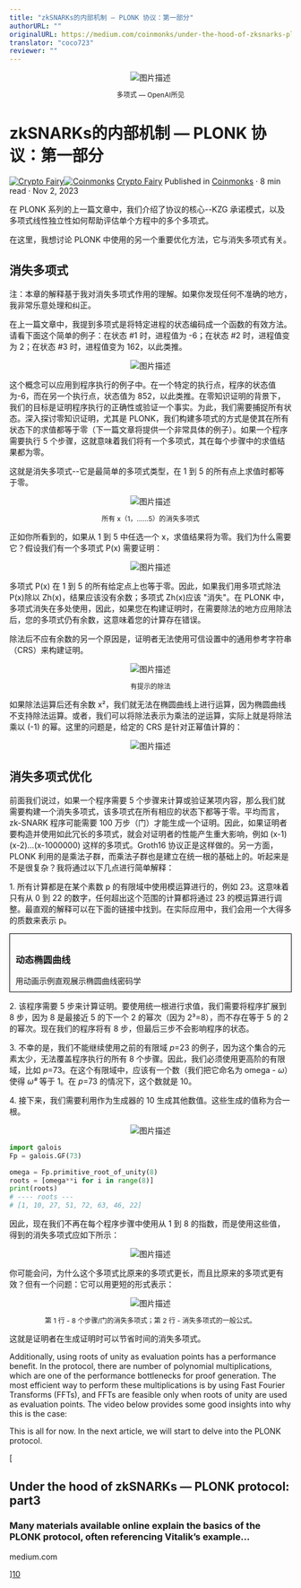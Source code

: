 ```yaml
---
title: "zkSNARKs的内部机制 — PLONK 协议：第一部分"
authorURL: ""
originalURL: https://medium.com/coinmonks/under-the-hood-of-zksnarks-plonk-protocol-part-2-ee00d6accb4d
translator: "coco723"
reviewer: ""
---
```


<div align="center">
  <img src="./1_UDrnDHC57-74c48wyK2-WA.webp" alt="图片描述">
  <p style="font-size: 12px">多项式 — OpenAI所见</p>
</div>

# zkSNARKs的内部机制 — PLONK 协议：第一部分


[![Crypto Fairy](./1_nrbTgZM_zY_Isf4qDqpfjA.png)](https://medium.com/@cryptofairy)[![Coinmonks](./1_-_aiJHzJPz655N7iSSrLrQ.png)](https://medium.com/coinmonks) [Crypto Fairy](https://medium.com/@cryptofairy)
Published in [Coinmonks](https://medium.com/coinmonks) · 8 min read · Nov 2, 2023


在 PLONK 系列的上一篇文章中，我们介绍了协议的核心--KZG 承诺模式，以及多项式线性独立性如何帮助评估单个方程中的多个多项式。

在这里，我想讨论 PLONK 中使用的另一个重要优化方法，它与消失多项式有关。

## 消失多项式

注：本章的解释基于我对消失多项式作用的理解。如果你发现任何不准确的地方，我非常乐意处理和纠正。

在上一篇文章中，我提到多项式是将特定进程的状态编码成一个函数的有效方法。请看下面这个简单的例子：在状态 #1 时，进程值为 -6；在状态 #2 时，进程值变为 2；在状态 #3 时，进程值变为 162，以此类推。

<div align="center">
  <img src="./1_RvqXOii44iIK8tS9d9bvyQ.webp" alt="图片描述">
</div>

这个概念可以应用到程序执行的例子中。在一个特定的执行点，程序的状态值为-6，而在另一个执行点，状态值为 852，以此类推。在零知识证明的背景下，我们的目标是证明程序执行的正确性或验证一个事实。为此，我们需要捕捉所有状态。深入探讨零知识证明，尤其是 PLONK，我们构建多项式的方式是使其在所有状态下的求值都等于零（下一篇文章将提供一个非常具体的例子）。如果一个程序需要执行 5 个步骤，这就意味着我们将有一个多项式，其在每个步骤中的求值结果都为零。


这就是消失多项式--它是最简单的多项式类型，在 1 到 5 的所有点上求值时都等于零。


<div align="center">
  <img src="./1_L1hvG9A6iy0b_FaMCDaWwQ.webp" alt="图片描述">
  <p style="font-size: 12px">所有 x（1，......5）的消失多项式</p>
</div>


正如你所看到的，如果从 1 到 5 中任选一个 x，求值结果将为零。我们为什么需要它？假设我们有一个多项式 P(x) 需要证明：

<div align="center">
  <img src="./1_pARhYIiU0XTO4joy9CA9wg.webp" alt="图片描述">
</div>


多项式 P(x) 在 1 到 5 的所有给定点上也等于零。因此，如果我们用多项式除法 P(x)除以 Zh(x)，结果应该没有余数；多项式 Zh(x)应该 "消失"。在 PLONK 中，多项式消失在多处使用，因此，如果您在构建证明时，在需要除法的地方应用除法后，您的多项式仍有余数，这意味着您的计算存在错误。


除法后不应有余数的另一个原因是，证明者无法使用可信设置中的通用参考字符串（CRS）来构建证明。

<div align="center">
  <img src="./1_qOKVEtoCi8EZycimh1l6fg.webp" alt="图片描述">
  <p style="font-size: 12px">有提示的除法</p>
</div>

如果除法运算后还有余数 x²，我们就无法在椭圆曲线上进行运算，因为椭圆曲线不支持除法运算。或者，我们可以将除法表示为乘法的逆运算，实际上就是将除法乘以 (-1) 的幂。这里的问题是，给定的 CRS 是针对正幂值计算的：


<div align="center">
  <img src="./1_HtUbIh0L63zfYhBMZiB8dA.webp" alt="图片描述">
</div>

## 消失多项式优化

前面我们说过，如果一个程序需要 5 个步骤来计算或验证某项内容，那么我们就需要构建一个消失多项式，该多项式在所有相应的状态下都等于零。平均而言，zk-SNARK 程序可能需要 100 万步（门）才能生成一个证明。因此，如果证明者要构造并使用如此冗长的多项式，就会对证明者的性能产生重大影响，例如 (x-1)(x-2)...(x-1000000) 这样的多项式。Groth16 协议正是这样做的。另一方面，PLONK 利用的是乘法子群，而乘法子群也是建立在统一根的基础上的。听起来是不是很复杂？我将通过以下几点进行简单解释：


1\. 所有计算都是在某个素数 p 的有限域中使用模运算进行的，例如 23。这意味着只有从 0 到 22 的数字，任何超出这个范围的计算都将通过 23 的模运算进行调整。最直观的解释可以在下面的链接中找到。在实际应用中，我们会用一个大得多的质数来表示 p。


<a href="https://curves.xargs.org/?source=post_page-----ee00d6accb4d--------------------------------#finite-field-math" style="text-decoration: none; color: inherit;">
  <div style="display: flex; justify-content: flex-start; border: 1px solid black; padding: 10px;">  
    <div style="text-align: left;">
      <h3>动态椭圆曲线</h3>
      <div>用动画示例直观展示椭圆曲线密码学</div>
    </div>
  </div>
</a>


2\. 该程序需要 5 步来计算证明。要使用统一根进行求值，我们需要将程序扩展到 8 步，因为 8 是最接近 5 的下一个 2 的幂次（因为 2³=8），而不存在等于 5 的 2 的幂次。现在我们的程序将有 8 步，但最后三步不会影响程序的状态。

3\. 不幸的是，我们不能继续使用之前的有限域 _p_\=23 的例子，因为这个集合的元素太少，无法覆盖程序执行的所有 8 个步骤。因此，我们必须使用更高阶的有限域，比如 _p_\=73。在这个有限域中，应该有一个数（我们把它命名为 omega - _ω_）使得 _ω⁸_ 等于 1。在 _p_\=73 的情况下，这个数就是 10。

4\. 接下来，我们需要利用作为生成器的 10 生成其他数值。这些生成的值称为合一根。


<div align="center">
  <img src="./1_zDeT1rpUJxqEV_VPpA_wqQ.webp" alt="图片描述">
</div>


```python
import galois
Fp = galois.GF(73)

omega = Fp.primitive_root_of_unity(8)
roots = [omega**i for i in range(8)]
print(roots)
# ---- roots ---
# [1, 10, 27, 51, 72, 63, 46, 22]
```

因此，现在我们不再在每个程序步骤中使用从 1 到 8 的指数，而是使用这些值，得到的消失多项式应如下所示：


<div align="center">
  <img src="./1_YR_bGYJTactw2-hSUQmb5Q.webp" alt="图片描述">
</div>

你可能会问，为什么这个多项式比原来的多项式更长，而且比原来的多项式更有效？但有一个问题：它可以用更短的形式表示：


<div align="center">
  <img src="./1_LsK3w02ahhSBUXw2nA2pkg.webp" alt="图片描述">
  <p style="font-size: 12px">第 1 行 - 8 个步骤/门的消失多项式；第 2 行 - 消失多项式的一般公式。</p>
</div>


这就是证明者在生成证明时可以节省时间的消失多项式。


Additionally, using roots of unity as evaluation points has a performance benefit. In the protocol, there are number of polynomial multiplications, which are one of the performance bottlenecks for proof generation. The most efficient way to perform these multiplications is by using Fast Fourier Transforms (FFTs), and FFTs are feasible only when roots of unity are used as evaluation points. The video below provides some good insights into why this is the case:

This is all for now. In the next article, we will start to delve into the PLONK protocol.

[

## Under the hood of zkSNARKs — PLONK protocol: part3

### Many materials available online explain the basics of the PLONK protocol, often referencing Vitalik’s example…

medium.com



][10]

[1]: /@cryptofairy?source=post_page-----ee00d6accb4d--------------------------------
[2]: https://medium.com/coinmonks?source=post_page-----ee00d6accb4d--------------------------------
[3]: /@cryptofairy?source=post_page-----ee00d6accb4d--------------------------------
[4]: /m/signin?actionUrl=https%3A%2F%2Fmedium.com%2F_%2Fsubscribe%2Fuser%2Fb3a405d735c6&operation=register&redirect=https%3A%2F%2Fmedium.com%2Fcoinmonks%2Funder-the-hood-of-zksnarks-plonk-protocol-part-2-ee00d6accb4d&user=Crypto+Fairy&userId=b3a405d735c6&source=post_page-b3a405d735c6----ee00d6accb4d---------------------post_header-----------
[5]: https://medium.com/coinmonks?source=post_page-----ee00d6accb4d--------------------------------
[6]: /m/signin?actionUrl=https%3A%2F%2Fmedium.com%2F_%2Fvote%2Fcoinmonks%2Fee00d6accb4d&operation=register&redirect=https%3A%2F%2Fmedium.com%2Fcoinmonks%2Funder-the-hood-of-zksnarks-plonk-protocol-part-2-ee00d6accb4d&user=Crypto+Fairy&userId=b3a405d735c6&source=-----ee00d6accb4d---------------------clap_footer-----------
[7]: /m/signin?actionUrl=https%3A%2F%2Fmedium.com%2F_%2Fbookmark%2Fp%2Fee00d6accb4d&operation=register&redirect=https%3A%2F%2Fmedium.com%2Fcoinmonks%2Funder-the-hood-of-zksnarks-plonk-protocol-part-2-ee00d6accb4d&source=-----ee00d6accb4d---------------------bookmark_footer-----------
[8]: /@cryptofairy/under-the-hood-of-zksnarks-plonk-protocol-part-1-34bc406d8303?source=post_page-----ee00d6accb4d--------------------------------
[9]: https://curves.xargs.org/?source=post_page-----ee00d6accb4d--------------------------------#finite-field-math
[10]: /@cryptofairy/under-the-hood-of-zksnarks-plonk-protocol-part3-821855e49ce6?source=post_page-----ee00d6accb4d--------------------------------